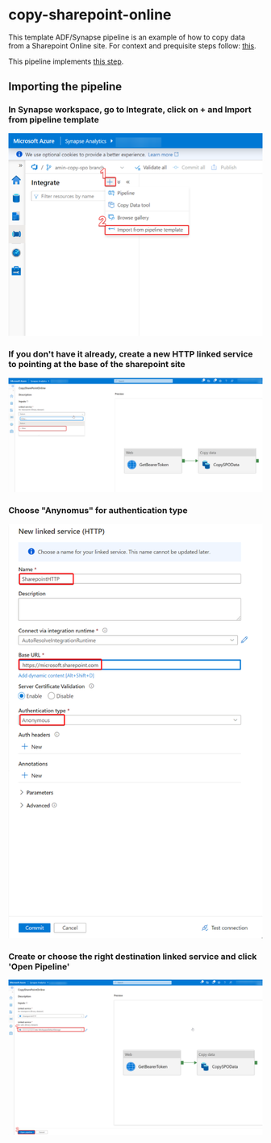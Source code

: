# copy-sharepoint-online
This template ADF/Synapse pipeline is an example of how to copy data from a Sharepoint Online site. For context and prequisite steps follow: [this](https://docs.microsoft.com/en-us/azure/data-factory/connector-sharepoint-online-list?tabs=data-factory#copy-file-from-sharepoint-online). 

This pipeline implements [this step](https://docs.microsoft.com/en-us/azure/data-factory/connector-sharepoint-online-list?tabs=data-factory#copy-file-from-sharepoint-online).

## Importing the pipeline
### In Synapse workspace, go to Integrate, click on + and Import from pipeline template
![alt text](https://github.com/mamindev/copy-sharepoint-online/blob/main/docs/1.png)
### If you don't have it already, create a new HTTP linked service to pointing at the base of the sharepoint site
![alt text](https://github.com/mamindev/copy-sharepoint-online/blob/main/docs/2.png)
### Choose "Anynomus" for authentication type
![alt text](https://github.com/mamindev/copy-sharepoint-online/blob/main/docs/3.png)
### Create or choose the right destination linked service and click 'Open Pipeline'
![alt text](https://github.com/mamindev/copy-sharepoint-online/blob/main/docs/4.png)
